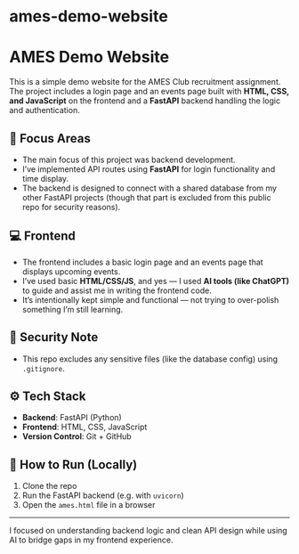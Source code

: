 # ames-demo-website
# AMES Demo Website

This is a simple demo website for the AMES Club recruitment assignment. The project includes a login page and an events page built with **HTML, CSS, and JavaScript** on the frontend and a **FastAPI** backend handling the logic and authentication.

## 🧠 Focus Areas

- The main focus of this project was backend development.
- I’ve implemented API routes using **FastAPI** for login functionality and time display.
- The backend is designed to connect with a shared database from my other FastAPI projects (though that part is excluded from this public repo for security reasons).

## 💻 Frontend

- The frontend includes a basic login page and an events page that displays upcoming events.
- I’ve used basic **HTML/CSS/JS**, and yes — I used **AI tools (like ChatGPT)** to guide and assist me in writing the frontend code.
- It’s intentionally kept simple and functional — not trying to over-polish something I’m still learning.

## 🔐 Security Note

- This repo excludes any sensitive files (like the database config) using `.gitignore`.

## ⚙️ Tech Stack

- **Backend**: FastAPI (Python)
- **Frontend**: HTML, CSS, JavaScript
- **Version Control**: Git + GitHub

## 🚀 How to Run (Locally)

1. Clone the repo
2. Run the FastAPI backend (e.g. with `uvicorn`)
3. Open the `ames.html` file in a browser

---

I focused on understanding backend logic and clean API design while using AI to bridge gaps in my frontend experience.
